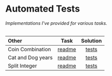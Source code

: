 # Automated Tests
###### Implementations I've provided for various tasks.

| Other | Task  | Solution |
| :---  | :---: | :---:    |
| Coin Combination | [readme](https://github.com/TykhonKozachenko/coin_combination/blob/tests/README.md) | [tests](https://github.com/TykhonKozachenko/coin_combination/commit/9fd57648be2f9e6e40dff33555fbb7bb5c5be937) |
| Cat and Dog years | [readme](https://github.com/TykhonKozachenko/cat_and_dogs_years/blob/tests/README.md) | [tests](https://github.com/TykhonKozachenko/cat_and_dogs_years/commit/a889b4a3f90ed7281eb510d949c71b47b2665770) |
| Split Integer | [readme](https://github.com/TykhonKozachenko/split_integer/blob/develop/README.md) | [tests](https://github.com/TykhonKozachenko/split_integer/commit/3f6e404844130aa03fa6b9df3078491b199bc927) |
